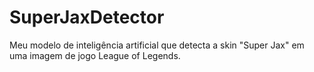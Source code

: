 # SuperJaxDetector
Meu modelo de inteligência artificial que detecta a skin "Super Jax" em uma imagem de jogo League of Legends.
